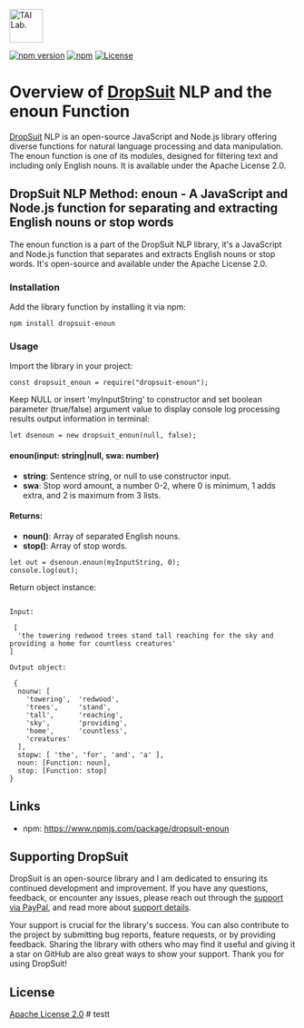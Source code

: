 [<img alt="TAI Lab." width="59px" src="https://github.com/ladooniani/tailab/blob/master/assets/tai_lab_terbinari_cbm_project_logo.png" />](https://github.com/ladooniani/dropsuit#readme)

[![npm version](https://img.shields.io/npm/v/dropsuit-enoun.svg?style=flat)](https://www.npmjs.com/package/dropsuit-enoun) [![npm](https://img.shields.io/npm/dt/dropsuit-enoun.svg?style=flat-square)](https://www.npmjs.com/package/dropsuit-enoun) [![License](https://img.shields.io/npm/l/dropsuit-enoun.svg)](https://www.npmjs.com/package/dropsuit-enoun)

# Overview of [DropSuit](https://github.com/ladooniani/dropsuit#readme) NLP and the enoun Function

[DropSuit](https://github.com/ladooniani/dropsuit#readme) NLP is an open-source JavaScript and Node.js library offering diverse functions for natural language processing and data manipulation. The enoun function is one of its modules, designed for filtering text and including only English nouns. It is available under the Apache License 2.0.

## DropSuit NLP Method: enoun - A JavaScript and Node.js function for separating and extracting English nouns or stop words

The enoun function is a part of the DropSuit NLP library, it's a JavaScript and Node.js function that separates and extracts English nouns or stop words. It's open-source and available under the Apache License 2.0.

### Installation

Add the library function by installing it via npm:

```
npm install dropsuit-enoun
```

### Usage

Import the library in your project:

```
const dropsuit_enoun = require("dropsuit-enoun");

```

Keep NULL or insert 'myInputString' to constructor and set boolean parameter (true/false) argument value to display console log processing results output information in terminal:

```
let dsenoun = new dropsuit_enoun(null, false);
```

#### enoun(input: string|null, swa: number)

- **string**: Sentence string, or null to use constructor input.
- **swa**: Stop word amount, a number 0-2, where 0 is minimum, 1 adds extra, and 2 is maximum from 3 lists.

#### Returns:

- **noun()**: Array of separated English nouns.
- **stop()**: Array of stop words.

```
let out = dsenoun.enoun(myInputString, 0);
console.log(out);
```

Return object instance:

```

Input:

 [
  'the towering redwood trees stand tall reaching for the sky and providing a home for countless creatures'
]

Output object:

 {
  nounw: [
    'towering',  'redwood',
    'trees',     'stand',
    'tall',      'reaching',
    'sky',       'providing',
    'home',      'countless',
    'creatures'
  ],
  stopw: [ 'the', 'for', 'and', 'a' ],
  noun: [Function: noun],
  stop: [Function: stop]
}
```

## Links

- npm: https://www.npmjs.com/package/dropsuit-enoun

## Supporting DropSuit

DropSuit is an open-source library and I am dedicated to ensuring its continued development and improvement. If you have any questions, feedback, or encounter any issues, please reach out through the [support via PayPal](https://www.paypal.com/paypalme/dropsuit?country.x=GE&locale.x=en_US), and read more about [support details](https://github.com/ladooniani/dropsuit/blob/main/Support.md).

Your support is crucial for the library's success. You can also contribute to the project by submitting bug reports, feature requests, or by providing feedback. Sharing the library with others who may find it useful and giving it a star on GitHub are also great ways to show your support. Thank you for using DropSuit!

## License

[Apache License 2.0](LICENSE.txt)
#   t e s t t  
 